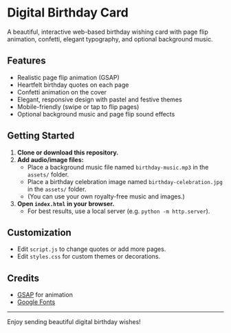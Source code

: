 # Digital Birthday Card

A beautiful, interactive web-based birthday wishing card with page flip animation, confetti, elegant typography, and optional background music.

## Features
- Realistic page flip animation (GSAP)
- Heartfelt birthday quotes on each page
- Confetti animation on the cover
- Elegant, responsive design with pastel and festive themes
- Mobile-friendly (swipe or tap to flip pages)
- Optional background music and page flip sound effects

## Getting Started

1. **Clone or download this repository.**
2. **Add audio/image files:**
   - Place a background music file named `birthday-music.mp3` in the `assets/` folder.
   - Place a birthday celebration image named `birthday-celebration.jpg` in the `assets/` folder.
   - (You can use your own royalty-free music and images.)
3. **Open `index.html` in your browser.**
   - For best results, use a local server (e.g. `python -m http.server`).

## Customization
- Edit `script.js` to change quotes or add more pages.
- Edit `styles.css` for custom themes or decorations.

## Credits
- [GSAP](https://greensock.com/gsap/) for animation
- [Google Fonts](https://fonts.google.com/)

---
Enjoy sending beautiful digital birthday wishes! 